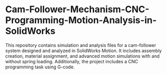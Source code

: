 # Cam-Follower-Mechanism-CNC-Programming-Motion-Analysis-in-SolidWorks
This repository contains simulation and analysis files for a cam-follower system designed and analyzed in SolidWorks Motion. It includes assembly creation, material assignment, and advanced motion simulations with and without spring loading. Additionally, the project includes a CNC programming task using G-code.
